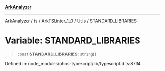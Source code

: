 [**ArkAnalyzer**](../../../../../../../../README.md)

***

[ArkAnalyzer](../../../../../../../../globals.md) / [ts](../../../../../README.md) / [ArkTSLinter\_1\_0](../../../README.md) / [Utils](../README.md) / STANDARD\_LIBRARIES

# Variable: STANDARD\_LIBRARIES

> `const` **STANDARD\_LIBRARIES**: `string`[]

Defined in: node\_modules/ohos-typescript/lib/typescript.d.ts:8734
